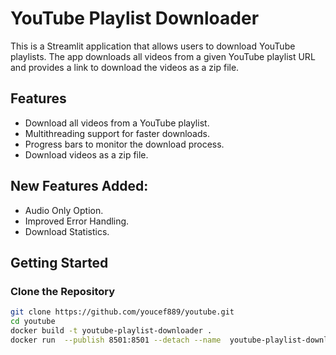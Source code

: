 # YouTube Playlist Downloader

This is a Streamlit application that allows users to download YouTube playlists. The app downloads all videos from a given YouTube playlist URL and provides a link to download the videos as a zip file.

## Features

- Download all videos from a YouTube playlist.
- Multithreading support for faster downloads.
- Progress bars to monitor the download process.
- Download videos as a zip file.

## New Features Added:

- Audio Only Option.
- Improved Error Handling.
- Download Statistics.

## Getting Started

### Clone the Repository

```sh
git clone https://github.com/youcef889/youtube.git
cd youtube
docker build -t youtube-playlist-downloader .
docker run  --publish 8501:8501 --detach --name  youtube-playlist-downloader youtube-playlist-downloader

